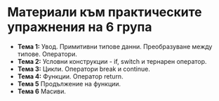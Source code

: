 # Материали към практическите упражнения на 6 група



 - **Тема  1:**  Увод. Примитивни типове данни. Преобразуване между типове. Оператори.
 - **Тема  2:**  Условни конструкции - if, switch и тернарен оператор.
 - **Тема  3:**  Цикли. Оператори break и continue.
 - **Тема  4:** Функции. Оператор return.
 - **Тема  5** Продължение на функции.
 - **Тема  6** Масиви.
